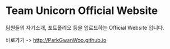 # Team Unicorn Official Website

팀원들의 자기소개, 포트폴리오 등을 업로드하는 Official Website 입니다.

바로가기 -> http://ParkGwanWoo.github.io
